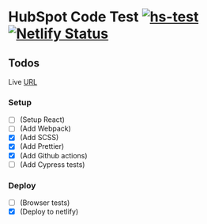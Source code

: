 # HubSpot Code Test [![hs-test](https://github.com/mrndhlovu/hs-code-test/actions/workflows/hs-test.yml/badge.svg)](https://github.com/mrndhlovu/hs-code-test/actions/workflows/hs-test.yml) [![Netlify Status](https://api.netlify.com/api/v1/badges/cdcf853e-2e51-4bb0-b667-aa9fe590ddbf/deploy-status)](https://app.netlify.com/sites/hs-test/deploys)

## Todos

Live [URL](https://6154196ed2b5f6bf8fae74ec--hs-test.netlify.app/)

### Setup

- [ ] (Setup React)
- [ ] (Add Webpack)
- [x] (Add SCSS)
- [x] (Add Prettier)
- [x] (Add Github actions)
- [ ] (Add Cypress tests)

### Deploy

- [ ] (Browser tests)
- [x] (Deploy to netlify)
